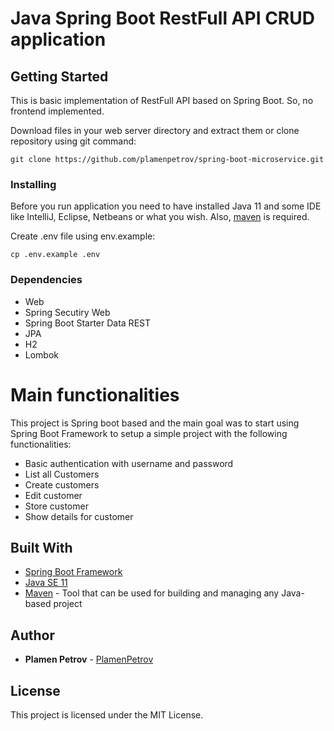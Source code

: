 # Java Spring Boot RestFull API CRUD application

## Getting Started

This is basic implementation of RestFull API based on Spring Boot. So, no frontend implemented.

Download files in your web server directory and extract them or clone repository using git command:

```
git clone https://github.com/plamenpetrov/spring-boot-microservice.git
```

### Installing

Before you run application you need to have installed Java 11 and some IDE like IntelliJ, Eclipse, Netbeans or what you wish.
Also, [maven](https://maven.apache.org/what-is-maven.html) is required.

Create .env file using env.example:
```
cp .env.example .env
```

### Dependencies

* Web
* Spring Secutiry Web
* Spring Boot Starter Data REST
* JPA
* H2
* Lombok

# Main functionalities
This project is Spring boot based and the main goal was to start using Spring Boot Framework to setup a simple project 
with the following functionalities:

* Basic authentication with username and password
* List all Customers
* Create customers
* Edit customer
* Store customer
* Show details for customer

## Built With

* [Spring Boot Framework](https://spring.io/)
* [Java SE 11](https://www.oracle.com/java/technologies/javase-jdk11-downloads.html)
* [Maven](https://maven.apache.org/download.cgi) - Tool that can be used for building and managing any Java-based project


## Author

* **Plamen Petrov** - [PlamenPetrov](https://github.com/plamenpetrov)

## License

This project is licensed under the MIT License.
